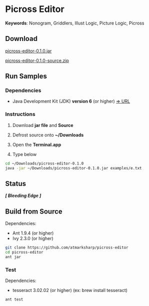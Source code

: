 # Picross Editor

**Keywords**: Nonogram, Griddlers, Illust Logic, Picture Logic, Picross

## Download

[picross-editor-0.1.0.jar](https://github.com/atmarksharp/atmarksharp.github.io/raw/master/picross-editor/picross-editor-0.1.0.jar)

[picross-editor-0.1.0-source.zip](https://github.com/atmarksharp/atmarksharp.github.io/raw/master/picross-editor/picross-editor-0.1.0-source.zip)

## Run Samples

### Dependencies

- Java Development Kit (JDK) **version 6** (or higher) [=> URL](http://www.oracle.com/technetwork/java/javase/downloads/jdk7-downloads-1880260.html)

### Instructions

1) Download **jar file** and **Source**

2) Defrost source onto **~/Downloads**

2) Open the **Terminal.app**

2) Type below


```sh
cd ~/Downloads/picross-editor-0.1.0
java -jar ~/Downloads/picross-editor-0.1.0.jar examples/e.txt
```

## Status

_**[ Bleeding Edge ]**_

## Build from Source

Dependencies:

- Ant 1.9.4 (or higher)
- Ivy 2.3.0 (or higher)

```sh
git clone https://github.com/atmarksharp/picross-editor
cd picross-editor
ant jar
```

### Test

Dependencies:

- tesseract 3.02.02 (or higher) (ex: brew install tesseract)

```sh
ant test
```


